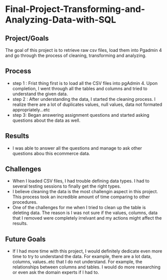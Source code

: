 # Final-Project-Transforming-and-Analyzing-Data-with-SQL

## Project/Goals
The goal of this project is to retrieve raw csv files, load them into Pgadmin 4 and go through the process of cleaning, transforming and analyzing. 

## Process
- step 1 : Frist thing first is to load all the CSV files into pgAdmin 4. Upon completion, I went through all the tables and columns and tried to understand the given data. 
- step 2 : After understanding the data, I started the cleaning process. I realize there are a lot of duplicates values, null values, data not formated appropriately...etc
- step 3: Began answering assignment questions and started asking questions about the data as well. 


## Results
- I was able to answer all the questions and manage to ask other questions abou this ecommerce data. 

## Challenges 
- When I loaded CSV files, I had trouble defining data types. I had to several testing sessions to finally get the right types. 
- I believe cleaning the data is the most challengin aspect in this project. This process took an incredible amount of time comparing to other procedures. 
- One of the challenges for me when I tried to clean up the table is deleting data. The reason is I was not sure if the values, columns, data that I removed were completely irrelvant and my actions might affect the results. 
## Future Goals
- If I had more time with this project, I would definitely dedicate even more time to try to understand the data. For example, there are a lot data, columns, values..etc that I do not understand. For example, the relationships between columns and tables. I would do more researching or even ask the domain experts if I had to.  